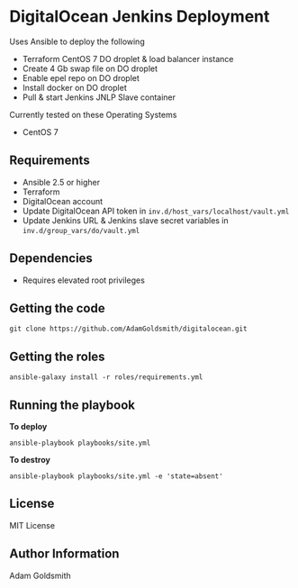 DigitalOcean Jenkins Deployment
===============================

Uses Ansible to deploy the following
*	Terraform CentOS 7 DO droplet & load balancer instance
*	Create 4 Gb swap file on DO droplet
*	Enable epel repo on DO droplet
*	Install docker on DO droplet
*	Pull & start Jenkins JNLP Slave container

Currently tested on these Operating Systems
* CentOS 7

Requirements
------------

* Ansible 2.5 or higher
* Terraform
* DigitalOcean account
* Update DigitalOcean API token in `inv.d/host_vars/localhost/vault.yml`
* Update Jenkins URL & Jenkins slave secret variables in `inv.d/group_vars/do/vault.yml`

Dependencies
------------

* Requires elevated root privileges

Getting the code
----------------

`git clone https://github.com/AdamGoldsmith/digitalocean.git`

Getting the roles
-----------------

`ansible-galaxy install -r roles/requirements.yml`

Running the playbook
--------------------

__To deploy__

`ansible-playbook playbooks/site.yml`

__To destroy__

`ansible-playbook playbooks/site.yml -e 'state=absent'`

License
-------

MIT License

Author Information
------------------

Adam Goldsmith

